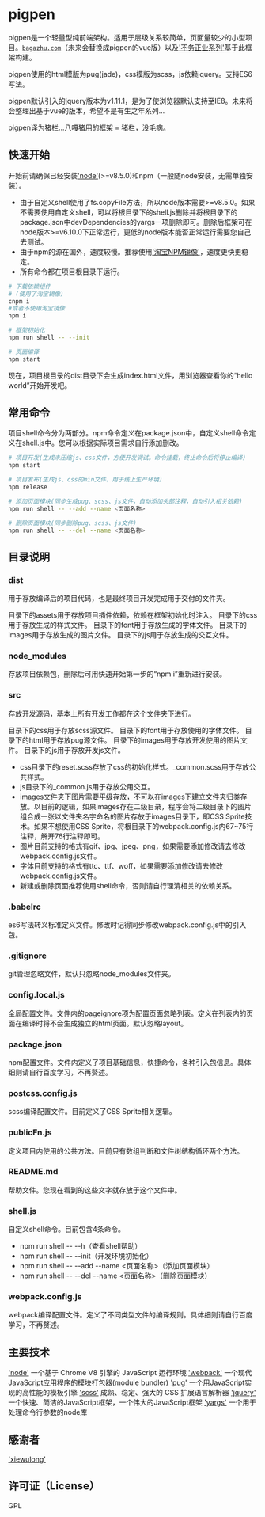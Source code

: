 # pigpen

pigpen是一个轻量型纯前端架构。适用于层级关系较简单，页面量较少的小型项目。[`bagazhu.com`](http://www.bagazhu.com)（未来会替换成pigpen的vue版）以及['不务正业系列'](http://demo.bagazhu.com)基于此框架构建。

pigpen使用的html模版为pug(jade)，css模版为scss，js依赖jquery。支持ES6写法。

pigpen默认引入的jquery版本为v1.11.1，是为了使浏览器默认支持至IE8。未来将会整理出基于vue的版本，希望不是有生之年系列...

pigpen译为猪栏...八嘎猪用的框架 = 猪栏，没毛病。

## 快速开始

开始前请确保已经安装['node'](http://nodejs.cn/)(>=v8.5.0)和npm（一般随node安装，无需单独安装）。

- 由于自定义shell使用了fs.copyFile方法，所以node版本需要>=v8.5.0。如果不需要使用自定义shell，可以将根目录下的shell.js删除并将根目录下的package.json中devDependencies的yargs一项删除即可。删除后框架可在node版本>=v6.10.0下正常运行，更低的node版本能否正常运行需要您自己去测试。
- 由于npm的源在国外，速度较慢。推荐使用['淘宝NPM镜像'](https://npm.taobao.org/)，速度更快更稳定。
- 所有命令都在项目根目录下运行。

```sh
# 下载依赖组件
# (使用了淘宝镜像)
cnpm i
#或者不使用淘宝镜像
npm i

# 框架初始化
npm run shell -- --init

# 页面编译
npm start
```

现在，项目根目录的dist目录下会生成index.html文件，用浏览器查看你的“hello world”开始开发吧。

## 常用命令

项目shell命令分为两部分。npm命令定义在package.json中，自定义shell命令定义在shell.js中。您可以根据实际项目需求自行添加删改。

```sh
# 项目开发(生成未压缩js、css文件，方便开发调试。命令挂载，终止命令后将停止编译)
npm start

# 项目发布(生成js、css的min文件，用于线上生产环境)
npm release

# 添加页面模块(同步生成pug、scss、js文件，自动添加头部注释，自动引入相关依赖)
npm run shell -- --add --name <页面名称>

# 删除页面模块(同步删除pug、scss、js文件)
npm run shell -- --del --name <页面名称>
```

## 目录说明

### dist

用于存放编译后的项目代码，也是最终项目开发完成用于交付的文件夹。

目录下的assets用于存放项目插件依赖，依赖在框架初始化时注入。
目录下的css用于存放生成的样式文件。
目录下的font用于存放生成的字体文件。
目录下的images用于存放生成的图片文件。
目录下的js用于存放生成的交互文件。

### node_modules

存放项目依赖包，删除后可用快速开始第一步的“npm i”重新进行安装。

### src

存放开发源码，基本上所有开发工作都在这个文件夹下进行。

目录下的css用于存放scss源文件。
目录下的font用于存放使用的字体文件。
目录下的html用于存放pug源文件。
目录下的images用于存放开发使用的图片文件。
目录下的js用于存放开发js文件。

- css目录下的reset.scss存放了css的初始化样式。_common.scss用于存放公共样式。
- js目录下的_common.js用于存放公用交互。
- images文件夹下图片需要平级存放，不可以在images下建立文件夹归类存放。以目前的逻辑，如果images存在二级目录，程序会将二级目录下的图片组合成一张以文件夹名字命名的图片存放于images目录下，即CSS Sprite技术。如果不想使用CSS Sprite，将根目录下的webpack.config.js内67~75行注释，解开76行注释即可。
- 图片目前支持的格式有gif、jpg、jpeg、png，如果需要添加修改请去修改webpack.config.js文件。
- 字体目前支持的格式有ttc、ttf、woff，如果需要添加修改请去修改webpack.config.js文件。
- 新建或删除页面推荐使用shell命令，否则请自行理清相关的依赖关系。

### .babelrc

es6写法转义标准定义文件。修改时记得同步修改webpack.config.js中的引入包。

### .gitignore

git管理忽略文件，默认只忽略node_modules文件夹。

### config.local.js

全局配置文件。文件内的pageignore项为配置页面忽略列表。定义在列表内的页面在编译时将不会生成独立的html页面。默认忽略layout。

### package.json

npm配置文件。文件内定义了项目基础信息，快捷命令，各种引入包信息。具体细则请自行百度学习，不再赘述。

### postcss.config.js

scss编译配置文件。目前定义了CSS Sprite相关逻辑。

### publicFn.js

定义项目内使用的公共方法。目前只有数组判断和文件树结构循环两个方法。

### README.md

帮助文件。您现在看到的这些文字就存放于这个文件中。

### shell.js

自定义shell命令。目前包含4条命令。

- npm run shell -- --h（查看shell帮助）
- npm run shell -- --init（开发环境初始化）
- npm run shell -- --add --name <页面名称>（添加页面模块）
- npm run shell -- --del --name <页面名称>（删除页面模块）

### webpack.config.js

webpack编译配置文件。定义了不同类型文件的编译规则。具体细则请自行百度学习，不再赘述。

## 主要技术

['node'](https://nodejs.org) 一个基于 Chrome V8 引擎的 JavaScript 运行环境
['webpack'](http://webpack.github.io/) 一个现代JavaScript应用程序的模块打包器(module bundler)
['pug'](https://pugjs.org) 一个用JavaScript实现的高性能的模板引擎
['scss'](http://www.sasschina.com/) 成熟、稳定、强大的 CSS 扩展语言解析器
['jquery'](http://jquery.com/) 一个快速、简洁的JavaScript框架，一个伟大的JavaScript框架
['yargs'](https://www.npmjs.com/package/yargs) 一个用于处理命令行参数的node库

## 感谢者

['xiewulong'](https://github.com/xiewulong)

## 许可证（License）

GPL
